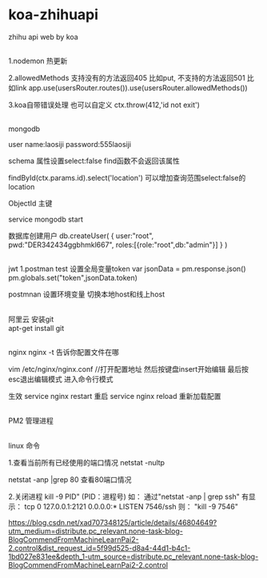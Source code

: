 # koa-zhihuapi
zhihu api web by koa

##
1.nodemon
  热更新

2.allowedMethods 支持没有的方法返回405 比如put, 不支持的方法返回501 比如link
app.use(usersRouter.routes()).use(usersRouter.allowedMethods())

3.koa自带错误处理
也可以自定义 ctx.throw(412,'id not exit')

##
mongodb

user
name:laosiji
password:555laosiji

schema
属性设置select:false  find函数不会返回该属性

findById(ctx.params.id).select('location')
可以增加查询范围select:false的location

ObjectId
主键

service mongodb start

数据库创建用户
db.createUser(
    {
      user:"root",
      pwd:"DER342434ggbhmkl667",
      roles:[{role:"root",db:"admin"}]
    }
)

##
jwt
1.postman 
test 设置全局变量token
var jsonData = pm.response.json()
pm.globals.set("token",jsonData.token)

postmnan 设置环境变量 切换本地host和线上host

##
阿里云
安装git  
apt-get install git

##
nginx
nginx -t  告诉你配置文件在哪

vim /etc/nginx/nginx.conf   //打开配置地址
然后按键盘insert开始编辑 最后按esc退出编辑模式 进入命令行模式

生效
service nginx restart 重启
service nginx reload  重新加载配置


##
PM2 管理进程


##
linux 命令

1.查看当前所有已经使用的端口情况
netstat   -nultp

netstat  -anp  |grep   80  查看80端口情况

2.关闭进程
kill -9 PID" (PID：进程号)
如：    通过"netstat -anp | grep ssh"
有显示：    tcp 0 127.0.0.1:2121 0.0.0.0:* LISTEN 7546/ssh
则：    "kill -9 7546"

https://blog.csdn.net/xad707348125/article/details/46804649?utm_medium=distribute.pc_relevant.none-task-blog-BlogCommendFromMachineLearnPai2-2.control&dist_request_id=5f99d525-d8a4-44d1-b4c1-1bd027e831ee&depth_1-utm_source=distribute.pc_relevant.none-task-blog-BlogCommendFromMachineLearnPai2-2.control

